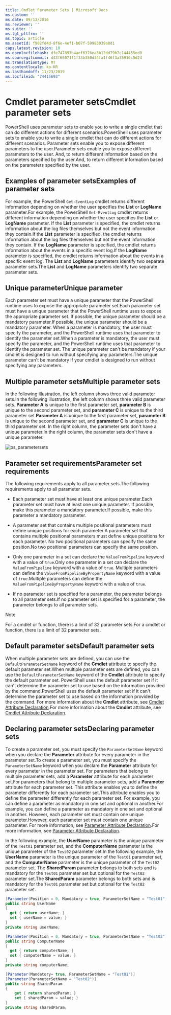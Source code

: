 ```yaml
---
title: Cmdlet Parameter Sets | Microsoft Docs
ms.custom: ''
ms.date: 09/13/2016
ms.reviewer: ''
ms.suite: ''
ms.tgt_pltfrm: ''
ms.topic: article
ms.assetid: f902fd4d-8f6e-4ef1-b07f-59983039a0d1
caps.latest.revision: 10
ms.openlocfilehash: dfe747893b4aef6376ea3b12dd79b7c144455ed0
ms.sourcegitcommit: d43f66071f1f33b350d34fa1f46f3a35910c5d24
ms.translationtype: MT
ms.contentlocale: ko-KR
ms.lasthandoff: 11/23/2019
ms.locfileid: "74415693"
---
```

# <a name="cmdlet-parameter-sets"></a><span data-ttu-id="db153-102">Cmdlet parameter sets</span><span class="sxs-lookup"><span data-stu-id="db153-102">Cmdlet parameter sets</span></span>

<span data-ttu-id="db153-103">PowerShell uses parameter sets to enable you to write a single cmdlet that can do different actions for different scenarios.</span><span class="sxs-lookup"><span data-stu-id="db153-103">PowerShell uses parameter sets to enable you to write a single cmdlet that can do different actions for different scenarios.</span></span> <span data-ttu-id="db153-104">Parameter sets enable you to expose different parameters to the user.</span><span class="sxs-lookup"><span data-stu-id="db153-104">Parameter sets enable you to expose different parameters to the user.</span></span> <span data-ttu-id="db153-105">And, to return different information based on the parameters specified by the user.</span><span class="sxs-lookup"><span data-stu-id="db153-105">And, to return different information based on the parameters specified by the user.</span></span>

## <a name="examples-of-parameter-sets"></a><span data-ttu-id="db153-106">Examples of parameter sets</span><span class="sxs-lookup"><span data-stu-id="db153-106">Examples of parameter sets</span></span>

<span data-ttu-id="db153-107">For example, the PowerShell `Get-EventLog` cmdlet returns different information depending on whether the user specifies the **List** or **LogName** parameter.</span><span class="sxs-lookup"><span data-stu-id="db153-107">For example, the PowerShell `Get-EventLog` cmdlet returns different information depending on whether the user specifies the **List** or **LogName** parameter.</span></span> <span data-ttu-id="db153-108">If the **List** parameter is specified, the cmdlet returns information about the log files themselves but not the event information they contain.</span><span class="sxs-lookup"><span data-stu-id="db153-108">If the **List** parameter is specified, the cmdlet returns information about the log files themselves but not the event information they contain.</span></span> <span data-ttu-id="db153-109">If the **LogName** parameter is specified, the cmdlet returns information about the events in a specific event log.</span><span class="sxs-lookup"><span data-stu-id="db153-109">If the **LogName** parameter is specified, the cmdlet returns information about the events in a specific event log.</span></span> <span data-ttu-id="db153-110">The **List** and **LogName** parameters identify two separate parameter sets.</span><span class="sxs-lookup"><span data-stu-id="db153-110">The **List** and **LogName** parameters identify two separate parameter sets.</span></span>

## <a name="unique-parameter"></a><span data-ttu-id="db153-111">Unique parameter</span><span class="sxs-lookup"><span data-stu-id="db153-111">Unique parameter</span></span>

<span data-ttu-id="db153-112">Each parameter set must have a unique parameter that the PowerShell runtime uses to expose the appropriate parameter set.</span><span class="sxs-lookup"><span data-stu-id="db153-112">Each parameter set must have a unique parameter that the PowerShell runtime uses to expose the appropriate parameter set.</span></span> <span data-ttu-id="db153-113">If possible, the unique parameter should be a mandatory parameter.</span><span class="sxs-lookup"><span data-stu-id="db153-113">If possible, the unique parameter should be a mandatory parameter.</span></span> <span data-ttu-id="db153-114">When a parameter is mandatory, the user must specify the parameter, and the PowerShell runtime uses that parameter to identify the parameter set.</span><span class="sxs-lookup"><span data-stu-id="db153-114">When a parameter is mandatory, the user must specify the parameter, and the PowerShell runtime uses that parameter to identify the parameter set.</span></span> <span data-ttu-id="db153-115">The unique parameter can't be mandatory if your cmdlet is designed to run without specifying any parameters.</span><span class="sxs-lookup"><span data-stu-id="db153-115">The unique parameter can't be mandatory if your cmdlet is designed to run without specifying any parameters.</span></span>

## <a name="multiple-parameter-sets"></a><span data-ttu-id="db153-116">Multiple parameter sets</span><span class="sxs-lookup"><span data-stu-id="db153-116">Multiple parameter sets</span></span>

<span data-ttu-id="db153-117">In the following illustration, the left column shows three valid parameter sets.</span><span class="sxs-lookup"><span data-stu-id="db153-117">In the following illustration, the left column shows three valid parameter sets.</span></span> <span data-ttu-id="db153-118">**Parameter A** is unique to the first parameter set, **parameter B** is unique to the second parameter set, and **parameter C** is unique to the third parameter set.</span><span class="sxs-lookup"><span data-stu-id="db153-118">**Parameter A** is unique to the first parameter set, **parameter B** is unique to the second parameter set, and **parameter C** is unique to the third parameter set.</span></span> <span data-ttu-id="db153-119">In the right column, the parameter sets don't have a unique parameter.</span><span class="sxs-lookup"><span data-stu-id="db153-119">In the right column, the parameter sets don't have a unique parameter.</span></span>

![ps_parametersets](../media/ps-parametersets.gif)

## <a name="parameter-set-requirements"></a><span data-ttu-id="db153-121">Parameter set requirements</span><span class="sxs-lookup"><span data-stu-id="db153-121">Parameter set requirements</span></span>

<span data-ttu-id="db153-122">The following requirements apply to all parameter sets.</span><span class="sxs-lookup"><span data-stu-id="db153-122">The following requirements apply to all parameter sets.</span></span>

- <span data-ttu-id="db153-123">Each parameter set must have at least one unique parameter.</span><span class="sxs-lookup"><span data-stu-id="db153-123">Each parameter set must have at least one unique parameter.</span></span> <span data-ttu-id="db153-124">If possible, make this parameter a mandatory parameter.</span><span class="sxs-lookup"><span data-stu-id="db153-124">If possible, make this parameter a mandatory parameter.</span></span>

- <span data-ttu-id="db153-125">A parameter set that contains multiple positional parameters must define unique positions for each parameter.</span><span class="sxs-lookup"><span data-stu-id="db153-125">A parameter set that contains multiple positional parameters must define unique positions for each parameter.</span></span> <span data-ttu-id="db153-126">No two positional parameters can specify the same position.</span><span class="sxs-lookup"><span data-stu-id="db153-126">No two positional parameters can specify the same position.</span></span>

- <span data-ttu-id="db153-127">Only one parameter in a set can declare the `ValueFromPipeline` keyword with a value of `true`.</span><span class="sxs-lookup"><span data-stu-id="db153-127">Only one parameter in a set can declare the `ValueFromPipeline` keyword with a value of `true`.</span></span>
  <span data-ttu-id="db153-128">Multiple parameters can define the `ValueFromPipelineByPropertyName` keyword with a value of `true`.</span><span class="sxs-lookup"><span data-stu-id="db153-128">Multiple parameters can define the `ValueFromPipelineByPropertyName` keyword with a value of `true`.</span></span>

- <span data-ttu-id="db153-129">If no parameter set is specified for a parameter, the parameter belongs to all parameter sets.</span><span class="sxs-lookup"><span data-stu-id="db153-129">If no parameter set is specified for a parameter, the parameter belongs to all parameter sets.</span></span>

> [!NOTE]
> <span data-ttu-id="db153-130">For a cmdlet or function, there is a limit of 32 parameter sets.</span><span class="sxs-lookup"><span data-stu-id="db153-130">For a cmdlet or function, there is a limit of 32 parameter sets.</span></span>

## <a name="default-parameter-sets"></a><span data-ttu-id="db153-131">Default parameter sets</span><span class="sxs-lookup"><span data-stu-id="db153-131">Default parameter sets</span></span>

<span data-ttu-id="db153-132">When multiple parameter sets are defined, you can use the `DefaultParameterSetName` keyword of the **Cmdlet** attribute to specify the default parameter set.</span><span class="sxs-lookup"><span data-stu-id="db153-132">When multiple parameter sets are defined, you can use the `DefaultParameterSetName` keyword of the **Cmdlet** attribute to specify the default parameter set.</span></span> <span data-ttu-id="db153-133">PowerShell uses the default parameter set if it can't determine the parameter set to use based on the information provided by the command.</span><span class="sxs-lookup"><span data-stu-id="db153-133">PowerShell uses the default parameter set if it can't determine the parameter set to use based on the information provided by the command.</span></span> <span data-ttu-id="db153-134">For more information about the **Cmdlet** attribute, see [Cmdlet Attribute Declaration](./cmdlet-attribute-declaration.md).</span><span class="sxs-lookup"><span data-stu-id="db153-134">For more information about the **Cmdlet** attribute, see [Cmdlet Attribute Declaration](./cmdlet-attribute-declaration.md).</span></span>

## <a name="declaring-parameter-sets"></a><span data-ttu-id="db153-135">Declaring parameter sets</span><span class="sxs-lookup"><span data-stu-id="db153-135">Declaring parameter sets</span></span>

<span data-ttu-id="db153-136">To create a parameter set, you must specify the `ParameterSetName` keyword when you declare the **Parameter** attribute for every parameter in the parameter set.</span><span class="sxs-lookup"><span data-stu-id="db153-136">To create a parameter set, you must specify the `ParameterSetName` keyword when you declare the **Parameter** attribute for every parameter in the parameter set.</span></span> <span data-ttu-id="db153-137">For parameters that belong to multiple parameter sets, add a **Parameter** attribute for each parameter set.</span><span class="sxs-lookup"><span data-stu-id="db153-137">For parameters that belong to multiple parameter sets, add a **Parameter** attribute for each parameter set.</span></span> <span data-ttu-id="db153-138">This attribute enables you to define the parameter differently for each parameter set.</span><span class="sxs-lookup"><span data-stu-id="db153-138">This attribute enables you to define the parameter differently for each parameter set.</span></span> <span data-ttu-id="db153-139">For example, you can define a parameter as mandatory in one set and optional in another.</span><span class="sxs-lookup"><span data-stu-id="db153-139">For example, you can define a parameter as mandatory in one set and optional in another.</span></span> <span data-ttu-id="db153-140">However, each parameter set must contain one unique parameter.</span><span class="sxs-lookup"><span data-stu-id="db153-140">However, each parameter set must contain one unique parameter.</span></span> <span data-ttu-id="db153-141">For more information, see [Parameter Attribute Declaration](parameter-attribute-declaration.md).</span><span class="sxs-lookup"><span data-stu-id="db153-141">For more information, see [Parameter Attribute Declaration](parameter-attribute-declaration.md).</span></span>

<span data-ttu-id="db153-142">In the following example, the **UserName** parameter is the unique parameter of the `Test01` parameter set, and the **ComputerName** parameter is the unique parameter of the `Test02` parameter set.</span><span class="sxs-lookup"><span data-stu-id="db153-142">In the following example, the **UserName** parameter is the unique parameter of the `Test01` parameter set, and the **ComputerName** parameter is the unique parameter of the `Test02` parameter set.</span></span> <span data-ttu-id="db153-143">The **SharedParam** parameter belongs to both sets and is mandatory for the `Test01` parameter set but optional for the `Test02` parameter set.</span><span class="sxs-lookup"><span data-stu-id="db153-143">The **SharedParam** parameter belongs to both sets and is mandatory for the `Test01` parameter set but optional for the `Test02` parameter set.</span></span>

```csharp
[Parameter(Position = 0, Mandatory = true, ParameterSetName = "Test01")]
public string UserName
{
  get { return userName; }
  set { userName = value; }
}
private string userName;

[Parameter(Position = 0, Mandatory = true, ParameterSetName = "Test02")]
public string ComputerName
{
  get { return computerName; }
  set { computerName = value; }
}
private string computerName;

[Parameter(Mandatory= true, ParameterSetName = "Test01")]
[Parameter(ParameterSetName = "Test02")]
public string SharedParam
{
    get { return sharedParam; }
    set { sharedParam = value; }
}
private string sharedParam;
```
